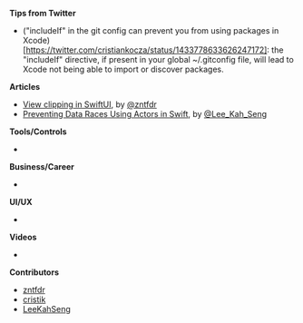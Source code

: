 **Tips from Twitter**

* ("includeIf" in the git config can prevent you from using packages in Xcode)[https://twitter.com/cristiankocza/status/1433778633626247172]: the "includeIf" directive, if present in your global ~/.gitconfig file, will lead to Xcode not being able to import or discover packages.

**Articles**

* [View clipping in SwiftUI](https://www.fivestars.blog/articles/swiftui-clipping/), by [@zntfdr](https://twitter.com/zntfdr)
* [Preventing Data Races Using Actors in Swift](https://swiftsenpai.com/swift/actor-prevent-data-race/), by [@Lee_Kah_Seng](https://twitter.com/Lee_Kah_Seng)

**Tools/Controls**

* 

**Business/Career**

* 

**UI/UX**

* 

**Videos**

* 

**Contributors**

* [zntfdr](https://github.com/zntfdr)
* [cristik](https://www.github.com/cristik)
* [LeeKahSeng](https://github.com/LeeKahSeng)
